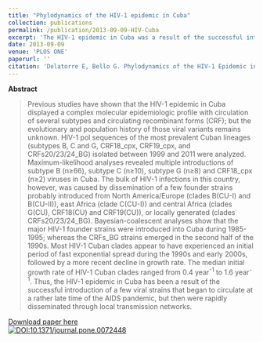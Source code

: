 ```yaml
---
title: "Phylodynamics of the HIV-1 epidemic in Cuba"
collection: publications
permalink: /publication/2013-09-09-HIV-Cuba
excerpt: 'The HIV-1 epidemic in Cuba was a result of the successful introduction of a few strains of different HIV-1 clades that began to circulate at a rather late time of the AIDS pandemic, but then were rapidly disseminated through local transmission networks.'
date: 2013-09-09
venue: 'PLOS ONE'
paperurl: ''
citation: 'Delatorre E, Bello G. Phylodynamics of the HIV-1 Epidemic in Cuba. <i>PLoS One</i>. 2013 Sep 9;8(9):e72448.'
---
```


**Abstract**

>Previous studies have shown that the HIV-1 epidemic in Cuba displayed a complex molecular epidemiologic profile with circulation of several subtypes and circulating recombinant forms (CRF); but the evolutionary and population history of those viral variants remains unknown. HIV-1 pol sequences of the most prevalent Cuban lineages (subtypes B, C and G, CRF18_cpx, CRF19_cpx, and CRFs20/23/24_BG) isolated between 1999 and 2011 were analyzed. Maximum-likelihood analyses revealed multiple introductions of subtype B (n≥66), subtype C (n≥10), subtype G (n≥8) and CRF18_cpx (n≥2) viruses in Cuba. The bulk of HIV-1 infections in this country, however, was caused by dissemination of a few founder strains probably introduced from North America/Europe (clades B(CU-I) and B(CU-II)), east Africa (clade C(CU-I)) and central Africa (clades G(CU), CRF18(CU) and CRF19(CU)), or locally generated (clades CRFs20/23/24_BG). Bayesian-coalescent analyses show that the major HIV-1 founder strains were introduced into Cuba during 1985-1995; whereas the CRFs_BG strains emerged in the second half of the 1990s. Most HIV-1 Cuban clades appear to have experienced an initial period of fast exponential spread during the 1990s and early 2000s, followed by a more recent decline in growth rate. The median initial growth rate of HIV-1 Cuban clades ranged from 0.4 year<sup>-1</sup> to 1.6 year<sup>-1</sup>. Thus, the HIV-1 epidemic in Cuba has been a result of the successful introduction of a few viral strains that began to circulate at a rather late time of the AIDS pandemic, but then were rapidly disseminated through local transmission networks.

[Download paper here](http://dx.plos.org/10.1371/journal.pone.0072448)<br>
[![DOI:10.1371/journal.pone.0072448](https://zenodo.org/badge/DOI/10.1371/journal.pone.0072448.svg)](https://doi.org/10.1371/journal.pone.0072448)
